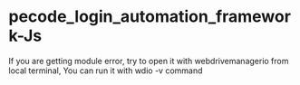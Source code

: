 # pecode_login_automation_framework-Js
 If you are getting module error, try to open it with webdrivemanagerio from local terminal,
You can run it with wdio -v command

